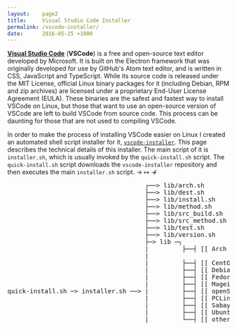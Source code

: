 ```yaml
---
layout:    page2
title:     Visual Studio Code Installer
permalink: /vscode-installer/
date:      2016-05-25 +1000
---
```


[**Visual Studio Code**](http://code.visualstudio.com) (**VSCode**) is a free and open-source text editor developed by Microsoft. It is built on the Electron framework that was originally developed for use by GitHub's Atom text editor, and is written in CSS, JavaScript and TypeScript. While its source code is released under the MIT License, official Linux binary packages for it (including Debian, RPM and zip archives) are licensed under a proprietary End-User License Agreement (EULA). These binaries are the safest and fastest way to install VSCode on Linux, but those that want to use an open-source version of VSCode are left to build VSCode from source code. This process can be daunting for those that are not used to compiling VSCode.

In order to make the process of installing VSCode easier on Linux I created an automated shell script installer for it, [`vscode-installer`](https://github.com/fusion809/vscode-installer). This page describes the technical details of this installer. The main script of it is `installer.sh`, which is usually invoked by the `quick-install.sh` script. The `quick-install.sh` script downloads the `vscode-installer` repository and then executes the main `installer.sh` script. → ↦ ↛

<pre class="diagram">
                                     ┌──> lib/arch.sh
                                     ├──> lib/dest.sh
                                     ├──> lib/install.sh
                                     ├──> lib/method.sh
                                     ├──> lib/src_build.sh
                                     ├──> lib/src_method.sh
                                     ├──> lib/test.sh
                                     ├──> lib/version.sh
                                     ├─> lib ─┐
                                     |         ├──┤ [[ Arch | Manjaro ]]    ─> build/aur.sh       ─> Builds VSCode from the AUR (if binary build is selected) or
                                     |                                                               my PKGBUILDs GitHub repo (if source build is selected).
                                     |         ├──┤ [[ CentOS ]]            ─> build/centos.sh    ─>
                                     |         ├──┤ [[ Debian ]]            ─> build/debian.sh    ─>
                                     |         ├──┤ [[ Fedora ]]            ─> build/fedora.sh
                                     |         ├──┤ [[ Mageia ]]            ─> build/mageia.sh
quick-install.sh ─> installer.sh ──> |         ├──┤ [[ openSUSE ]]          ─> build/opensuse.sh
                                     |         ├──┤ [[ PCLinuxOS ]]         ─> build/pclinuxos.sh
                                     |         ├──┤ [[ Sabayon ]]           ─> build/sabayon.sh
                                     |         ├──┤ [[ Ubuntu | Zorin OS ]] ─> build/ubuntu.sh
                                     |         └──┤ [[ other ]]             ─> other.sh
</pre>

<script>
  var diagram = flowchart.parse("the code definition");
  diagram.drawSVG('diagram');

  // you can also try to pass options:

  diagram.drawSVG('diagram', {
                              'x': 0,
                              'y': 0,
                              'line-width': 3,
                              'line-length': 50,
                              'text-margin': 10,
                              'font-size': 14,
                              'font-color': 'black',
                              'line-color': 'black',
                              'element-color': 'black',
                              'fill': 'white',
                              'yes-text': 'yes',
                              'no-text': 'no',
                              'arrow-end': 'block',
                              'scale': 1,
                              // style symbol types
                              'symbols': {
                                'start': {
                                  'font-color': 'red',
                                  'element-color': 'green',
                                  'fill': 'yellow'
                                },
                                'end':{
                                  'class': 'end-element'
                                }
                              },
                              // even flowstate support ;-)
                              'flowstate' : {
                                'past' : { 'fill' : '#CCCCCC', 'font-size' : 12},
                                'current' : {'fill' : 'yellow', 'font-color' : 'red', 'font-weight' : 'bold'},
                                'future' : { 'fill' : '#FFFF99'},
                                'request' : { 'fill' : 'blue'},
                                'invalid': {'fill' : '#444444'},
                                'approved' : { 'fill' : '#58C4A3', 'font-size' : 12, 'yes-text' : 'APPROVED', 'no-text' : 'n/a' },
                                'rejected' : { 'fill' : '#C45879', 'font-size' : 12, 'yes-text' : 'n/a', 'no-text' : 'REJECTED' }
                              }
                            })
</script>
<div id="diagram"></div>
